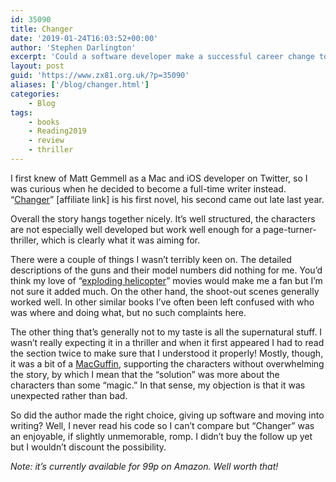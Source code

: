 ```yaml
---
id: 35090
title: Changer
date: '2019-01-24T16:03:52+00:00'
author: 'Stephen Darlington'
excerpt: 'Could a software developer make a successful career change to be a writer? Find out here!'
layout: post
guid: 'https://www.zx81.org.uk/?p=35090'
aliases: ['/blog/changer.html']
categories:
    - Blog
tags:
    - books
    - Reading2019
    - review
    - thriller
---
```


I first knew of Matt Gemmell as a Mac and iOS developer on Twitter, so I was curious when he decided to become a full-time writer instead. “[Changer](https://amzn.to/2RkPJC2)” [affiliate link] is his first novel, his second came out late last year.

Overall the story hangs together nicely. It’s well structured, the characters are not especially well developed but work well enough for a page-turner-thriller, which is clearly what it was aiming for.

There were a couple of things I wasn’t terribly keen on. The detailed descriptions of the guns and their model numbers did nothing for me. You’d think my love of “[exploding helicopter](/blog/crap-alert.html)” movies would make me a fan but I’m not sure it added much. On the other hand, the shoot-out scenes generally worked well. In other similar books I’ve often been left confused with who was where and doing what, but no such complaints here.

The other thing that’s generally not to my taste is all the supernatural stuff. I wasn’t really expecting it in a thriller and when it first appeared I had to read the section twice to make sure that I understood it properly! Mostly, though, it was a bit of a [MacGuffin](https://en.m.wikipedia.org/wiki/MacGuffin), supporting the characters without overwhelming the story, by which I mean that the “solution” was more about the characters than some “magic.” In that sense, my objection is that it was unexpected rather than bad.

So did the author made the right choice, giving up software and moving into writing? Well, I never read his code so I can’t compare but “Changer” was an enjoyable, if slightly unmemorable, romp. I didn’t buy the follow up yet but I wouldn’t discount the possibility.

*Note: it’s currently available for 99p on Amazon. Well worth that!*